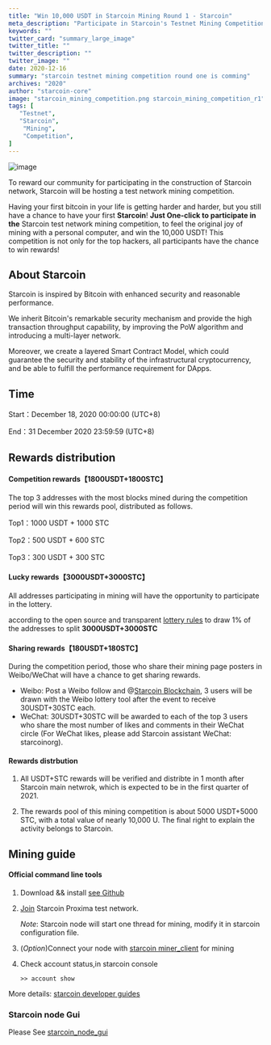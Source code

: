 ```yaml
---
title: "Win 10,000 USDT in Starcoin Mining Round 1 - Starcoin"
meta_description: "Participate in Starcoin's Testnet Mining Competition R1 and showcase your mining skills."
keywords: ""
twitter_card: "summary_large_image"
twitter_title: ""
twitter_description: ""
twitter_image: ""
date: 2020-12-16
summary: "starcoin testnet mining competition round one is comming"
archives: "2020"
author: "starcoin-core"
image: "starcoin_mining_competition.png starcoin_mining_competition_r1"
tags: [
   "Testnet",
   "Starcoin",
	"Mining",
	"Competition",
]
---
```


![image](/img/starcoin_mining_competition_en.png)

To reward our community for participating in the construction of Starcoin network, Starcoin will be hosting a test network mining competition.

Having your first bitcoin in your life is getting harder and harder, but you still have a chance to have your first **Starcoin**! **Just One-click to participate in the** Starcoin test network mining competition, to feel the original joy of mining with a personal computer, and win the 10,000 USDT! This competition is not only for the top hackers, all participants have the chance to win rewards!

## About Starcoin
Starcoin is inspired by Bitcoin with enhanced security and reasonable performance.

We inherit Bitcoin's remarkable security mechanism and provide the high transaction throughput capability, by improving the PoW algorithm and introducing a multi-layer network.

Moreover, we create a layered Smart Contract Model, which could guarantee the security and stability of the infrastructural cryptocurrency, and be able to fulfill the performance requirement for DApps.


## Time
Start：December 18, 2020 00:00:00 (UTC+8)

End：31 December 2020 23:59:59 (UTC+8)

## Rewards distribution
#### Competition rewards【1800USDT+1800STC】
The top 3 addresses with the most blocks mined during the competition period will win this rewards pool, distributed as follows.

Top1：1000 USDT + 1000 STC

Top2：500 USDT + 600 STC

Top3：300 USDT + 300 STC

#### Lucky rewards【3000USDT+3000STC】
All addresses participating in mining will have the opportunity to participate in the lottery.

according to the open source and transparent [lottery rules](https://github.com/starcoinorg/stcmint-fight) to draw 1% of the addresses to split **3000USDT+3000STC**

#### Sharing rewards【180USDT+180STC】
During the competition period, those who share their mining page posters in Weibo/WeChat will have a chance to get sharing rewards.

+ Weibo: Post a Weibo follow and @[Starcoin Blockchain](https://weibo.com/u/7480684466), 3 users will be drawn with the Weibo lottery tool after the event to receive 30USDT+30STC each.
+ WeChat: 30USDT+30STC will be awarded to each of the top 3 users who share the most number of likes and comments in their WeChat circle (For WeChat likes, please add Starcoin assistant WeChat: starcoinorg).

#### Rewards distrbution
1. All USDT+STC rewards will be verified and distribte in 1 month after Starcoin main netwrok, which is expected to be in the first quarter of 2021.

2. The rewards pool of this mining competition is about 5000 USDT+5000 STC, with a total value of nearly 10,000 U. The final right to explain the activity belongs to Starcoin.

## Mining guide
#### Official command line tools
1. Download && install [see Github](http://developer.starcoin.org/en/install)
2. [Join](http://developer.starcoin.org/en/runnetwork/#join-proxima-network) Starcoin Proxima test network.

   *Note*: Starcoin node will start one thread for mining, modify it in starcoin configuration file.
3. (*Option*)Connect your node with [starcoin miner_client](http://developer.starcoin.org/zh/mint/) for mining
4. Check account status,in starcoin console
   ```
   >> account show
   ```
   
More details: [starcoin developer guides](http://developer.starcoin.org)


### Starcoin node Gui 

Please See [starcoin_node_gui](https://github.com/starcoinorg/starcoin_node_gui)
